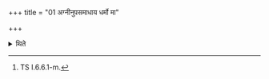 +++
title = "01 अग्नीनुपसमाधाय धर्मो मा"

+++

<details><summary>थिते</summary>

1. having added fuel to the fires, with dharmo mā dharmaṇaḥ pātu... having stood near (the Āhavanīya-fire) while praising it, the sacrificer stands near the Gārhapatya(-fire) praising it with two verses referring to Agni Pavamāna, beginning with agna ayūmṣi pavase.[^2]  


[^1]: Cf. MS I.5.11.  

[^2]: TS I.6.6.1-m.
</details>

